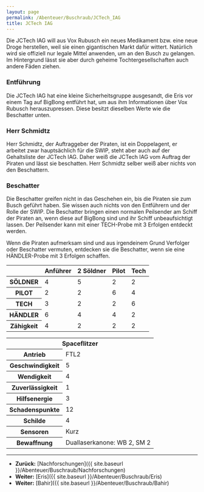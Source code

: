 ```yaml
---
layout: page
permalink: /Abenteuer/Buschraub/JCTech_IAG
title: JCTech IAG
---
```




Die JCTech IAG will aus Vox Rubusch ein neues Medikament bzw. eine neue Droge herstellen, weil sie einen gigantischen Markt dafür wittert. Natürlich wird sie offiziell nur legale Mittel anwenden, um an den Busch zu gelangen. Im Hintergrund lässt sie aber durch geheime Tochtergesellschaften auch andere Fäden ziehen.

### Entführung

Die JCTech IAG hat eine kleine Sicherheitsgruppe ausgesandt, die Eris vor einem Tag auf BigBong entführt hat, um aus ihm Informationen über Vox Rubusch herauszupressen. Diese besitzt dieselben Werte wie die Beschatter unten.

### Herr Schmidtz

Herr Schmidtz, der Auftraggeber der Piraten, ist ein Doppelagent, er arbeitet zwar hauptsächlich für die SWIP, steht aber auch auf der Gehaltsliste der JCTech IAG. Daher weiß die JCTech IAG vom Auftrag der Piraten und lässt sie beschatten. Herr Schmidtz selber weiß aber nichts von den Beschattern.

### Beschatter

Die Beschatter greifen nicht in das Geschehen ein, bis die Piraten sie zum Busch geführt haben. Sie wissen auch nichts von den Entführern und der Rolle der SWIP. Die Beschatter bringen einen normalen Peilsender am Schiff der Piraten an, wenn diese auf BigBong sind und ihr Schiff unbeaufsichtigt lassen. Der Peilsender kann mit einer TECH-Probe mit 3 Erfolgen entdeckt werden.

Wenn die Piraten aufmerksam sind und aus irgendeinem Grund Verfolger oder Beschatter vermuten, entdecken sie die Beschatter, wenn sie eine HÄNDLER-Probe mit 3 Erfolgen schaffen.

<table>
<thead>
<tr><th> </th><th>Anführer</th><th>2 Söldner</th><th>Pilot</th><th>Tech</th></tr>
</thead>
<tbody>
<tr><th>SÖLDNER</th><td>4</td><td>5</td><td>2</td><td>2</td></tr>
<tr><th>PILOT</th><td>2</td><td>2</td><td>6</td><td>4</td></tr>
<tr><th>TECH</th><td>3</td><td>2</td><td>2</td><td>6</td></tr>
<tr><th>HÄNDLER</th><td>6</td><td>4</td><td>4</td><td>2</td></tr>
<tr><th>Zähigkeit</th><td>4</td><td>2</td><td>2</td><td>2</td></tr>
</tbody>
</table>

<table>
<tbody>
<tr><th colspan="2">Spaceflitzer</th></tr>
<tr><th>Antrieb</th><td>FTL2</td></tr>
<tr><th>Geschwindigkeit</th><td>5</td></tr>
<tr><th>Wendigkeit</th><td>4</td></tr>
<tr><th>Zuverlässigkeit</th><td>1</td></tr>
<tr><th>Hilfsenergie</th><td>3</td></tr>
<tr><th>Schadenspunkte</th><td>12</td></tr>
<tr><th>Schilde</th><td>4</td></tr>
<tr><th>Sensoren</th><td>Kurz</td></tr>
<tr><th>Bewaffnung</th><td>Duallaserkanone: WB 2, SM 2</td></tr>
</tbody>
</table>

***

- **Zurück:** [Nachforschungen]({{ site.baseurl }}/Abenteuer/Buschraub/Nachforschungen)
- **Weiter:** [Eris]({{ site.baseurl }}/Abenteuer/Buschraub/Eris)
- **Weiter:** [Bahir]({{ site.baseurl }}/Abenteuer/Buschraub/Bahir)
